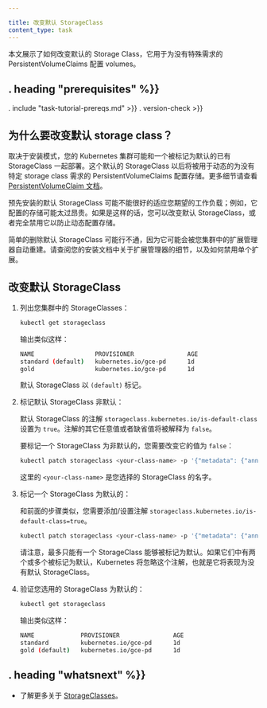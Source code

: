 ```yaml
---

title: 改变默认 StorageClass
content_type: task
---
```


<!-- overview -->

本文展示了如何改变默认的 Storage Class，它用于为没有特殊需求的 PersistentVolumeClaims 配置 volumes。



## . heading "prerequisites" %}}


. include "task-tutorial-prereqs.md" >}} . version-check >}}



<!-- steps -->


## 为什么要改变默认 storage class？


取决于安装模式，您的 Kubernetes 集群可能和一个被标记为默认的已有 StorageClass 一起部署。这个默认的 StorageClass 以后将被用于动态的为没有特定 storage class 需求的 PersistentVolumeClaims 配置存储。更多细节请查看 [PersistentVolumeClaim 文档](/docs/user-guide/persistent-volumes/#class-1)。


预先安装的默认 StorageClass 可能不能很好的适应您期望的工作负载；例如，它配置的存储可能太过昂贵。如果是这样的话，您可以改变默认 StorageClass，或者完全禁用它以防止动态配置存储。


简单的删除默认 StorageClass 可能行不通，因为它可能会被您集群中的扩展管理器自动重建。请查阅您的安装文档中关于扩展管理器的细节，以及如何禁用单个扩展。


## 改变默认 StorageClass


1. 列出您集群中的 StorageClasses：

    ```bash
    kubectl get storageclass
    ```

    输出类似这样：

    ```bash
    NAME                 PROVISIONER               AGE
    standard (default)   kubernetes.io/gce-pd      1d
    gold                 kubernetes.io/gce-pd      1d
    ```

    默认 StorageClass 以 `(default)` 标记。


2. 标记默认 StorageClass  非默认：


      默认 StorageClass 的注解 `storageclass.kubernetes.io/is-default-class` 设置为 `true`。注解的其它任意值或者缺省值将被解释为 `false`。
    
      要标记一个 StorageClass 为非默认的，您需要改变它的值为 `false`： 
       
      ```bash
      kubectl patch storageclass <your-class-name> -p '{"metadata": {"annotations":{"storageclass.kubernetes.io/is-default-class":"false"}}}'
      ```


      这里的 `<your-class-name>` 是您选择的 StorageClass 的名字。


3. 标记一个 StorageClass 为默认的：


      和前面的步骤类似，您需要添加/设置注解 `storageclass.kubernetes.io/is-default-class=true`。
    
      ```bash
      kubectl patch storageclass <your-class-name> -p '{"metadata": {"annotations":{"storageclass.kubernetes.io/is-default-class":"true"}}}'
      ```
    
      请注意，最多只能有一个 StorageClass 能够被标记为默认。如果它们中有两个或多个被标记为默认，Kubernetes 将忽略这个注解，也就是它将表现为没有默认 StorageClass。


4. 验证您选用的 StorageClass 为默认的：

      ```bash
      kubectl get storageclass
      ```

      输出类似这样：

      ```bash
      NAME             PROVISIONER               AGE
      standard         kubernetes.io/gce-pd      1d
      gold (default)   kubernetes.io/gce-pd      1d
      ```



## . heading "whatsnext" %}}


* 了解更多关于  [StorageClasses](/docs/concepts/storage/persistent-volumes/)。
  


